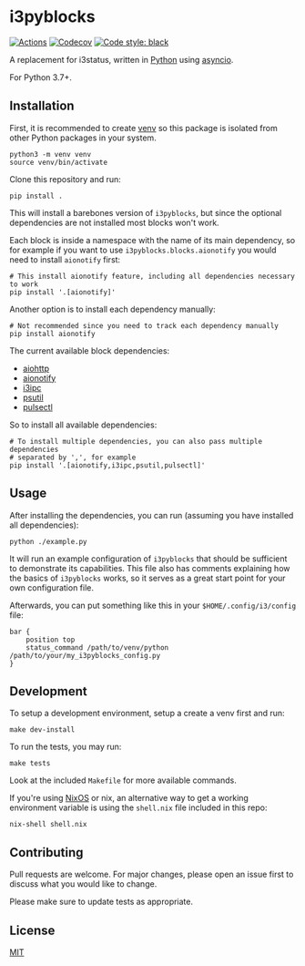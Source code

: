 # i3pyblocks

[![Actions](https://github.com/thiagokokada/i3pyblocks/workflows/Test/badge.svg)](https://github.com/thiagokokada/i3pyblocks/actions)
[![Codecov](https://codecov.io/gh/thiagokokada/i3pyblocks/branch/master/graph/badge.svg)](https://codecov.io/gh/thiagokokada/i3pyblocks)
[![Code style: black](https://img.shields.io/badge/code%20style-black-000000.svg)](https://github.com/psf/black)

A replacement for i3status, written in [Python][1] using [asyncio][2].

For Python 3.7+.

## Installation

First, it is recommended to create [venv][3] so this package is isolated
from other Python packages in your system.

```shell
python3 -m venv venv
source venv/bin/activate
```

Clone this repository and run:

```shell
pip install .
```

This will install a barebones version of `i3pyblocks`, but since the optional
dependencies are not installed most blocks won't work.

Each block is inside a namespace with the name of its main dependency, so for
example if you want to use `i3pyblocks.blocks.aionotify` you would need to
install `aionotify` first:

```shell
# This install aionotify feature, including all dependencies necessary to work
pip install '.[aionotify]'
```

Another option is to install each dependency manually:

```shell
# Not recommended since you need to track each dependency manually
pip install aionotify
```

The current available block dependencies:
- [aiohttp](https://github.com/aio-libs/aiohttp)
- [aionotify](https://github.com/rbarrois/aionotify)
- [i3ipc](https://github.com/altdesktop/i3ipc-python)
- [psutil](https://github.com/giampaolo/psutil)
- [pulsectl](https://github.com/mk-fg/python-pulse-control)

So to install all available dependencies:

```shell
# To install multiple dependencies, you can also pass multiple dependencies
# separated by ',', for example
pip install '.[aionotify,i3ipc,psutil,pulsectl]'
```

## Usage

After installing the dependencies, you can run (assuming you have installed all
dependencies):

```shell
python ./example.py
```

It will run an example configuration of `i3pyblocks` that should be sufficient
to demonstrate its capabilities. This file also has comments explaining how
the basics of `i3pyblocks` works, so it serves as a great start point for your
own configuration file.

Afterwards, you can put something like this in your `$HOME/.config/i3/config`
file:

```
bar {
    position top
    status_command /path/to/venv/python /path/to/your/my_i3pyblocks_config.py
}
```

## Development

To setup a development environment, setup a create a venv first and run:

```shell
make dev-install
```

To run the tests, you may run:

```shell
make tests
```

Look at the included `Makefile` for more available commands.


If you're using [NixOS](https://nixos.org/) or nix, an alternative way to get a
working environment variable is using the `shell.nix` file included in this
repo:

```shell
nix-shell shell.nix
```

## Contributing

Pull requests are welcome. For major changes, please open an issue first to
discuss what you would like to change.

Please make sure to update tests as appropriate.

## License

[MIT](https://choosealicense.com/licenses/mit/)

[1]: https://www.python.org/
[2]: https://docs.python.org/3/library/asyncio.html
[3]: https://docs.python.org/3/library/venv.html
